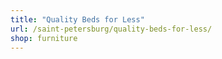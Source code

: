 ```yaml
---
title: "Quality Beds for Less"
url: /saint-petersburg/quality-beds-for-less/
shop: furniture
---
```

